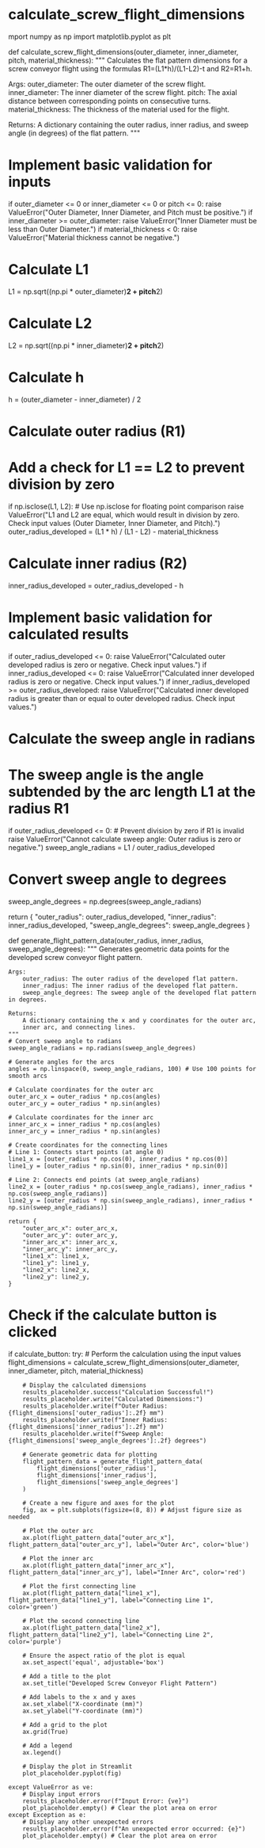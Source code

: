 # calculate_screw_flight_dimensions
mport numpy as np
import matplotlib.pyplot as plt

def calculate_screw_flight_dimensions(outer_diameter, inner_diameter, pitch, material_thickness):
  """
  Calculates the flat pattern dimensions for a screw conveyor flight
  using the formulas R1=(L1*h)/(L1-L2)-t and R2=R1+h.

  Args:
    outer_diameter: The outer diameter of the screw flight.
    inner_diameter: The inner diameter of the screw flight.
    pitch: The axial distance between corresponding points on consecutive turns.
    material_thickness: The thickness of the material used for the flight.

  Returns:
    A dictionary containing the outer radius, inner radius, and sweep angle
    (in degrees) of the flat pattern.
  """
  # Implement basic validation for inputs
  if outer_diameter <= 0 or inner_diameter <= 0 or pitch <= 0:
      raise ValueError("Outer Diameter, Inner Diameter, and Pitch must be positive.")
  if inner_diameter >= outer_diameter:
      raise ValueError("Inner Diameter must be less than Outer Diameter.")
  if material_thickness < 0:
      raise ValueError("Material thickness cannot be negative.")


  # Calculate L1
  L1 = np.sqrt((np.pi * outer_diameter)**2 + pitch**2)

  # Calculate L2
  L2 = np.sqrt((np.pi * inner_diameter)**2 + pitch**2)

  # Calculate h
  h = (outer_diameter - inner_diameter) / 2

  # Calculate outer radius (R1)
  # Add a check for L1 == L2 to prevent division by zero
  if np.isclose(L1, L2): # Use np.isclose for floating point comparison
      raise ValueError("L1 and L2 are equal, which would result in division by zero. Check input values (Outer Diameter, Inner Diameter, and Pitch).")
  outer_radius_developed = (L1 * h) / (L1 - L2) - material_thickness

  # Calculate inner radius (R2)
  inner_radius_developed = outer_radius_developed - h

  # Implement basic validation for calculated results
  if outer_radius_developed <= 0:
      raise ValueError("Calculated outer developed radius is zero or negative. Check input values.")
  if inner_radius_developed <= 0:
      raise ValueError("Calculated inner developed radius is zero or negative. Check input values.")
  if inner_radius_developed >= outer_radius_developed:
      raise ValueError("Calculated inner developed radius is greater than or equal to outer developed radius. Check input values.")


  # Calculate the sweep angle in radians
  # The sweep angle is the angle subtended by the arc length L1 at the radius R1
  if outer_radius_developed <= 0: # Prevent division by zero if R1 is invalid
       raise ValueError("Cannot calculate sweep angle: Outer radius is zero or negative.")
  sweep_angle_radians = L1 / outer_radius_developed

  # Convert sweep angle to degrees
  sweep_angle_degrees = np.degrees(sweep_angle_radians)

  return {
      "outer_radius": outer_radius_developed,
      "inner_radius": inner_radius_developed,
      "sweep_angle_degrees": sweep_angle_degrees
  }

def generate_flight_pattern_data(outer_radius, inner_radius, sweep_angle_degrees):
    """
    Generates geometric data points for the developed screw conveyor flight pattern.

    Args:
        outer_radius: The outer radius of the developed flat pattern.
        inner_radius: The inner radius of the developed flat pattern.
        sweep_angle_degrees: The sweep angle of the developed flat pattern in degrees.

    Returns:
        A dictionary containing the x and y coordinates for the outer arc,
        inner arc, and connecting lines.
    """
    # Convert sweep angle to radians
    sweep_angle_radians = np.radians(sweep_angle_degrees)

    # Generate angles for the arcs
    angles = np.linspace(0, sweep_angle_radians, 100) # Use 100 points for smooth arcs

    # Calculate coordinates for the outer arc
    outer_arc_x = outer_radius * np.cos(angles)
    outer_arc_y = outer_radius * np.sin(angles)

    # Calculate coordinates for the inner arc
    inner_arc_x = inner_radius * np.cos(angles)
    inner_arc_y = inner_radius * np.sin(angles)

    # Create coordinates for the connecting lines
    # Line 1: Connects start points (at angle 0)
    line1_x = [outer_radius * np.cos(0), inner_radius * np.cos(0)]
    line1_y = [outer_radius * np.sin(0), inner_radius * np.sin(0)]

    # Line 2: Connects end points (at sweep_angle_radians)
    line2_x = [outer_radius * np.cos(sweep_angle_radians), inner_radius * np.cos(sweep_angle_radians)]
    line2_y = [outer_radius * np.sin(sweep_angle_radians), inner_radius * np.sin(sweep_angle_radians)]

    return {
        "outer_arc_x": outer_arc_x,
        "outer_arc_y": outer_arc_y,
        "inner_arc_x": inner_arc_x,
        "inner_arc_y": inner_arc_y,
        "line1_x": line1_x,
        "line1_y": line1_y,
        "line2_x": line2_x,
        "line2_y": line2_y,
    }


# Check if the calculate button is clicked
if calculate_button:
    try:
        # Perform the calculation using the input values
        flight_dimensions = calculate_screw_flight_dimensions(outer_diameter, inner_diameter, pitch, material_thickness)

        # Display the calculated dimensions
        results_placeholder.success("Calculation Successful!")
        results_placeholder.write("Calculated Dimensions:")
        results_placeholder.write(f"Outer Radius: {flight_dimensions['outer_radius']:.2f} mm")
        results_placeholder.write(f"Inner Radius: {flight_dimensions['inner_radius']:.2f} mm")
        results_placeholder.write(f"Sweep Angle: {flight_dimensions['sweep_angle_degrees']:.2f} degrees")

        # Generate geometric data for plotting
        flight_pattern_data = generate_flight_pattern_data(
            flight_dimensions['outer_radius'],
            flight_dimensions['inner_radius'],
            flight_dimensions['sweep_angle_degrees']
        )

        # Create a new figure and axes for the plot
        fig, ax = plt.subplots(figsize=(8, 8)) # Adjust figure size as needed

        # Plot the outer arc
        ax.plot(flight_pattern_data["outer_arc_x"], flight_pattern_data["outer_arc_y"], label="Outer Arc", color='blue')

        # Plot the inner arc
        ax.plot(flight_pattern_data["inner_arc_x"], flight_pattern_data["inner_arc_y"], label="Inner Arc", color='red')

        # Plot the first connecting line
        ax.plot(flight_pattern_data["line1_x"], flight_pattern_data["line1_y"], label="Connecting Line 1", color='green')

        # Plot the second connecting line
        ax.plot(flight_pattern_data["line2_x"], flight_pattern_data["line2_y"], label="Connecting Line 2", color='purple')

        # Ensure the aspect ratio of the plot is equal
        ax.set_aspect('equal', adjustable='box')

        # Add a title to the plot
        ax.set_title("Developed Screw Conveyor Flight Pattern")

        # Add labels to the x and y axes
        ax.set_xlabel("X-coordinate (mm)")
        ax.set_ylabel("Y-coordinate (mm)")

        # Add a grid to the plot
        ax.grid(True)

        # Add a legend
        ax.legend()

        # Display the plot in Streamlit
        plot_placeholder.pyplot(fig)

    except ValueError as ve:
        # Display input errors
        results_placeholder.error(f"Input Error: {ve}")
        plot_placeholder.empty() # Clear the plot area on error
    except Exception as e:
        # Display any other unexpected errors
        results_placeholder.error(f"An unexpected error occurred: {e}")
        plot_placeholder.empty() # Clear the plot area on error
